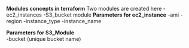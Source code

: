**Modules concepts in terraform**
Two modules are created here
-ec2_instances
-S3_bucket module
**Parameters for ec2_instance**
-ami
-region
-instance_type
-instance_name

**Parameters for S3_Module**  
-bucket (unique bucket name)
